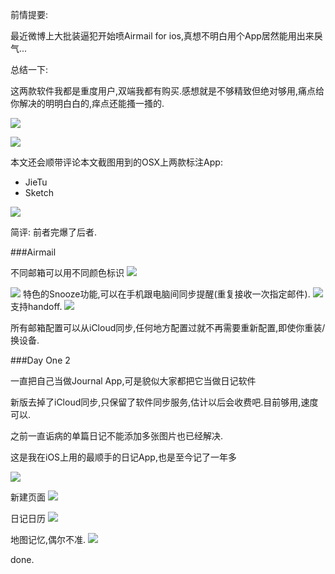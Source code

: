 前情提要: 

最近微博上大批装逼犯开始喷Airmail for ios,真想不明白用个App居然能用出来戾气... 

总结一下: 

这两款软件我都是重度用户,双端我都有购买.感想就是不够精致但绝对够用,痛点给你解决的明明白白的,痒点还能搔一搔的. 

![](http://upload-images.jianshu.io/upload_images/1761442-186b844dc318ca52.png?imageMogr2/auto-orient/strip%7CimageView2/2/w/1240)

![](http://upload-images.jianshu.io/upload_images/1761442-ad67c65fbbce2b12.PNG?imageMogr2/auto-orient/strip%7CimageView2/2/w/1240)

本文还会顺带评论本文截图用到的OSX上两款标注App:

- JieTu
- Sketch

![](http://upload-images.jianshu.io/upload_images/1761442-a14f5dae04525e15.png?imageMogr2/auto-orient/strip%7CimageView2/2/w/1240)

简评: 前者完爆了后者.

###Airmail

不同邮箱可以用不同颜色标识 
![](http://upload-images.jianshu.io/upload_images/1761442-dfd1cd19114c2292.png?imageMogr2/auto-orient/strip%7CimageView2/2/w/1240)


![](http://upload-images.jianshu.io/upload_images/1761442-1c61dadf2bef2e64.PNG?imageMogr2/auto-orient/strip%7CimageView2/2/w/1240)
特色的Snooze功能,可以在手机跟电脑间同步提醒(重复接收一次指定邮件).
![](http://upload-images.jianshu.io/upload_images/1761442-fd88dda56f1e66b2.png?imageMogr2/auto-orient/strip%7CimageView2/2/w/1240)
支持handoff. 
![](http://upload-images.jianshu.io/upload_images/1761442-e19a7e731f451dd0.png?imageMogr2/auto-orient/strip%7CimageView2/2/w/1240)

所有邮箱配置可以从iCloud同步,任何地方配置过就不再需要重新配置,即使你重装/换设备.

###Day One 2 

一直把自己当做Journal App,可是貌似大家都把它当做日记软件 

新版去掉了iCloud同步,只保留了软件同步服务,估计以后会收费吧.目前够用,速度可以.  

之前一直诟病的单篇日记不能添加多张图片也已经解决. 

这是我在iOS上用的最顺手的日记App,也是至今记了一年多

![](http://upload-images.jianshu.io/upload_images/1761442-09dc60b1a7688577.png?imageMogr2/auto-orient/strip%7CimageView2/2/w/1240)

新建页面
![](http://upload-images.jianshu.io/upload_images/1761442-39700c625cd911db.png?imageMogr2/auto-orient/strip%7CimageView2/2/w/1240)

日记日历
![](http://upload-images.jianshu.io/upload_images/1761442-3eef082904781540.PNG?imageMogr2/auto-orient/strip%7CimageView2/2/w/1240)

地图记忆,偶尔不准.
![](http://upload-images.jianshu.io/upload_images/1761442-6b01f9b8a4d399a8.PNG?imageMogr2/auto-orient/strip%7CimageView2/2/w/1240)

done.

